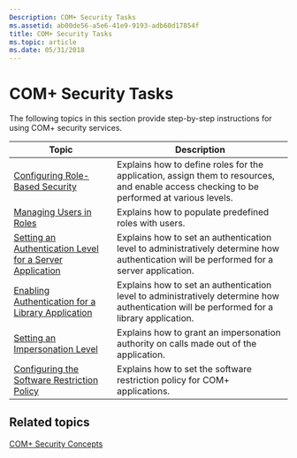 ```yaml
---
Description: COM+ Security Tasks
ms.assetid: ab00de56-a5e6-41e9-9193-adb60d17854f
title: COM+ Security Tasks
ms.topic: article
ms.date: 05/31/2018
---
```


# COM+ Security Tasks

The following topics in this section provide step-by-step instructions for using COM+ security services.



| Topic                                                                                                                               | Description                                                                                                                                          |
|-------------------------------------------------------------------------------------------------------------------------------------|------------------------------------------------------------------------------------------------------------------------------------------------------|
| [Configuring Role-Based Security](configuring-role-based-security.md)<br/>                                                   | Explains how to define roles for the application, assign them to resources, and enable access checking to be performed at various levels.<br/> |
| [Managing Users in Roles](managing-users-in-roles.md)<br/>                                                                   | Explains how to populate predefined roles with users.<br/>                                                                                     |
| [Setting an Authentication Level for a Server Application](setting-an-authentication-level-for-a-server-application.md)<br/> | Explains how to set an authentication level to administratively determine how authentication will be performed for a server application.<br/>  |
| [Enabling Authentication for a Library Application](enabling-authentication-for-a-library-application.md)<br/>               | Explains how to set an authentication level to administratively determine how authentication will be performed for a library application.<br/> |
| [Setting an Impersonation Level](setting-an-impersonation-level.md)<br/>                                                     | Explains how to grant an impersonation authority on calls made out of the application.<br/>                                                    |
| [Configuring the Software Restriction Policy](configuring-the-software-restriction-policy.md)<br/>                           | Explains how to set the software restriction policy for COM+ applications.<br/>                                                                |



 

## Related topics

<dl> <dt>

[COM+ Security Concepts](com--security-concepts.md)
</dt> </dl>

 

 




